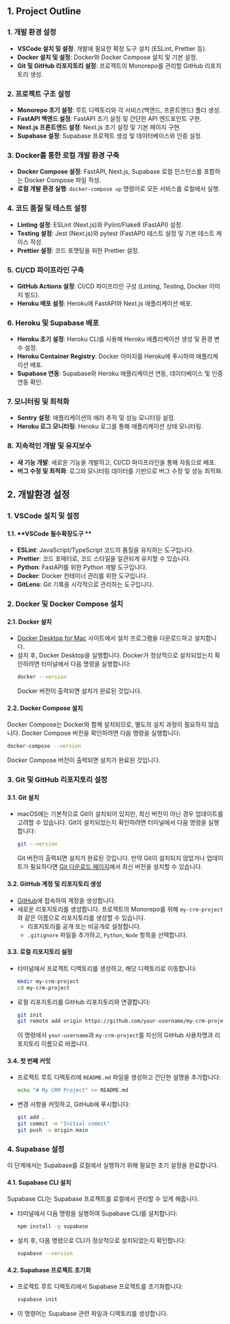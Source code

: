 ## 1. Project Outline

### 1. **개발 환경 설정**
   - **VSCode 설치 및 설정**: 개발에 필요한 확장 도구 설치 (ESLint, Prettier 등).
   - **Docker 설치 및 설정**: Docker와 Docker Compose 설치 및 기본 설정.
   - **Git 및 GitHub 리포지토리 설정**: 프로젝트의 Monorepo를 관리할 GitHub 리포지토리 생성.

### 2. **프로젝트 구조 설정**
   - **Monorepo 초기 설정**: 루트 디렉토리와 각 서비스(백엔드, 프론트엔드) 폴더 생성.
   - **FastAPI 백엔드 설정**: FastAPI 초기 설정 및 간단한 API 엔드포인트 구현.
   - **Next.js 프론트엔드 설정**: Next.js 초기 설정 및 기본 페이지 구현.
   - **Supabase 설정**: Supabase 프로젝트 생성 및 데이터베이스와 인증 설정.

### 3. **Docker를 통한 로컬 개발 환경 구축**
   - **Docker Compose 설정**: FastAPI, Next.js, Supabase 로컬 인스턴스를 포함하는 Docker Compose 파일 작성.
   - **로컬 개발 환경 실행**: `docker-compose up` 명령어로 모든 서비스를 로컬에서 실행.

### 4. **코드 품질 및 테스트 설정**
   - **Linting 설정**: ESLint (Next.js)와 Pylint/Flake8 (FastAPI) 설정.
   - **Testing 설정**: Jest (Next.js)와 pytest (FastAPI) 테스트 설정 및 기본 테스트 케이스 작성.
   - **Prettier 설정**: 코드 포맷팅을 위한 Prettier 설정.

### 5. **CI/CD 파이프라인 구축**
   - **GitHub Actions 설정**: CI/CD 파이프라인 구성 (Linting, Testing, Docker 이미지 빌드).
   - **Heroku 배포 설정**: Heroku에 FastAPI와 Next.js 애플리케이션 배포.

### 6. **Heroku 및 Supabase 배포**
   - **Heroku 초기 설정**: Heroku CLI를 사용해 Heroku 애플리케이션 생성 및 환경 변수 설정.
   - **Heroku Container Registry**: Docker 이미지를 Heroku에 푸시하여 애플리케이션 배포.
   - **Supabase 연동**: Supabase와 Heroku 애플리케이션 연동, 데이터베이스 및 인증 연동 확인.

### 7. **모니터링 및 최적화**
   - **Sentry 설정**: 애플리케이션의 에러 추적 및 성능 모니터링 설정.
   - **Heroku 로그 모니터링**: Heroku 로그를 통해 애플리케이션 상태 모니터링.

### 8. **지속적인 개발 및 유지보수**
   - **새 기능 개발**: 새로운 기능을 개발하고, CI/CD 파이프라인을 통해 자동으로 배포.
   - **버그 수정 및 최적화**: 로그와 모니터링 데이터를 기반으로 버그 수정 및 성능 최적화.


## 2. 개발환경 설정

### 1. **VSCode 설치 및 설정**

#### 1.1. **VSCode 필수확장도구 **

- **ESLint**: JavaScript/TypeScript 코드의 품질을 유지하는 도구입니다. 
- **Prettier**: 코드 포매터로, 코드 스타일을 일관되게 유지할 수 있습니다.
- **Python**: FastAPI를 위한 Python 개발 도구입니다.
- **Docker**: Docker 컨테이너 관리를 위한 도구입니다.
- **GitLens**: Git 기록을 시각적으로 관리하는 도구입니다.

### 2. **Docker 및 Docker Compose 설치**

#### 2.1. **Docker 설치**
- [Docker Desktop for Mac](https://www.docker.com/products/docker-desktop) 사이트에서 설치 프로그램을 다운로드하고 설치합니다.
- 설치 후, Docker Desktop을 실행합니다. Docker가 정상적으로 설치되었는지 확인하려면 터미널에서 다음 명령을 실행합니다:
  ```bash
  docker --version
  ```
  Docker 버전이 출력되면 설치가 완료된 것입니다.

#### 2.2. **Docker Compose 설치**
Docker Compose는 Docker와 함께 설치되므로, 별도의 설치 과정이 필요하지 않습니다. Docker Compose 버전을 확인하려면 다음 명령을 실행합니다:
  ```bash
  docker-compose --version
  ```
  Docker Compose 버전이 출력되면 설치가 완료된 것입니다.

### 3. **Git 및 GitHub 리포지토리 설정**

#### 3.1. **Git 설치**
- macOS에는 기본적으로 Git이 설치되어 있지만, 최신 버전이 아닌 경우 업데이트를 고려할 수 있습니다. Git이 설치되었는지 확인하려면 터미널에서 다음 명령을 실행합니다:
  ```bash
  git --version
  ```
  Git 버전이 출력되면 설치가 완료된 것입니다. 만약 Git이 설치되지 않았거나 업데이트가 필요하다면 [Git 다운로드 페이지](https://git-scm.com/)에서 최신 버전을 설치할 수 있습니다.

#### 3.2. **GitHub 계정 및 리포지토리 생성**
- [GitHub](https://github.com/)에 접속하여 계정을 생성합니다.
- 새로운 리포지토리를 생성합니다. 프로젝트의 Monorepo를 위해 `my-crm-project`와 같은 이름으로 리포지토리를 생성할 수 있습니다.
  - 리포지토리를 공개 또는 비공개로 설정합니다.
  - `.gitignore` 파일을 추가하고, `Python`, `Node` 항목을 선택합니다.

#### 3.3. **로컬 리포지토리 설정**
- 터미널에서 프로젝트 디렉토리를 생성하고, 해당 디렉토리로 이동합니다:
  ```bash
  mkdir my-crm-project
  cd my-crm-project
  ```
- 로컬 리포지토리를 GitHub 리포지토리와 연결합니다:
  ```bash
  git init
  git remote add origin https://github.com/your-username/my-crm-project.git
  ```
  이 명령에서 `your-username`과 `my-crm-project`를 자신의 GitHub 사용자명과 리포지토리 이름으로 바꿉니다.

#### 3.4. **첫 번째 커밋**
- 프로젝트 루트 디렉토리에 `README.md` 파일을 생성하고 간단한 설명을 추가합니다:
  ```bash
  echo "# My CRM Project" >> README.md
  ```
- 변경 사항을 커밋하고, GitHub에 푸시합니다:
  ```bash
  git add .
  git commit -m "Initial commit"
  git push -u origin main
  ```

### 4. **Supabase 설정**
이 단계에서는 Supabase를 로컬에서 실행하기 위해 필요한 초기 설정을 완료합니다.

#### 4.1. **Supabase CLI 설치**
Supabase CLI는 Supabase 프로젝트를 로컬에서 관리할 수 있게 해줍니다.

- 터미널에서 다음 명령을 실행하여 Supabase CLI를 설치합니다:
  ```bash
  npm install -g supabase
  ```
  
- 설치 후, 다음 명령으로 CLI가 정상적으로 설치되었는지 확인합니다:
  ```bash
  supabase --version
  ```

#### 4.2. **Supabase 프로젝트 초기화**
- 프로젝트 루트 디렉토리에서 Supabase 프로젝트를 초기화합니다:
  ```bash
  supabase init
  ```
- 이 명령어는 Supabase 관련 파일과 디렉토리를 생성합니다.
